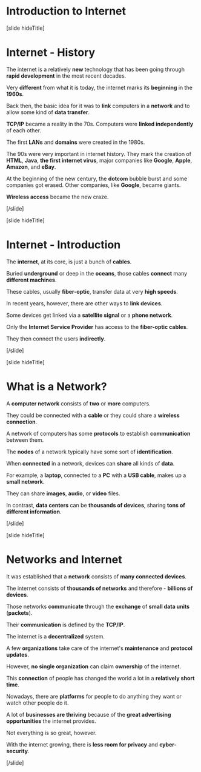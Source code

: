 # Introduction to Internet

[slide hideTitle]

# Internet - History

The internet is a relatively **new** technology that has been going through **rapid development** in the most recent decades.

Very **different** from what it is today, the internet marks its **beginning** in the **1960s**.

Back then, the basic idea for it was to **link** computers in a **network** and to allow some kind of **data transfer**.

**TCP/IP** became a reality in the 70s. Computers were **linked independently** of each other.

The first **LANs** and **domains** were created in the 1980s.

The 90s were very important in internet history. They mark the creation of **HTML**, **Java**, **the first internet virus**, major companies like **Google**,
**Apple**, **Amazon**, and **eBay**.

At the beginning of the new century, the **dotcom** bubble burst and some companies got erased. Other companies, like **Google**, became giants.

**Wireless access** became the new craze.

[/slide]

[slide hideTitle]

# Internet - Introduction

The **internet**, at its core, is just a bunch of **cables**.

Buried **underground** or deep in the **oceans**, those cables **connect** many **different machines**.

These cables, usually **fiber-optic**, transfer data at very **high speeds**.

In recent years, however, there are other ways to **link devices**.

Some devices get linked via a **satellite signal** or a **phone network**.

Only the **Internet Service Provider** has access to the **fiber-optic cables**.

They then connect the users **indirectly**.

[/slide]

[slide hideTitle]

# What is a Network?

A **computer network** consists of **two** or **more** computers.

They could be connected with a **cable** or they could share a **wireless connection**.

A network of computers has some **protocols** to establish **communication** between them.

The **nodes** of a network typically have some sort of **identification**.

When **connected** in a network, devices can **share** all kinds of **data**.

For example, a **laptop**, connected to a **PC** with a **USB cable**, makes up a **small network**.

They can share **images**, **audio**, or **video** files.

In contrast, **data centers** can be **thousands of devices**, sharing **tons of different information**.

[/slide]

[slide hideTitle]

# Networks and Internet

It was established that a **network** consists of **many connected devices**.

The internet consists of **thousands of networks** and therefore - **billions of devices**.

Those networks **communicate** through the **exchange** of **small data units** (**packets**).

Their **communication** is defined by the **TCP/IP**.

The internet is a **decentralized** system.

A few **organizations** take care of the internet's **maintenance** and **protocol updates**.

However, **no single organization** can claim **ownership** of the internet.

This **connection** of people has changed the world a lot in a **relatively short time**.

Nowadays, there are **platforms** for people to do anything they want or watch other people do it.

A lot of **businesses are thriving** because of the **great advertising opportunities** the internet provides.

Not everything is so great, however.

With the internet growing, there is **less room for privacy** and **cyber-security**.

[/slide]
